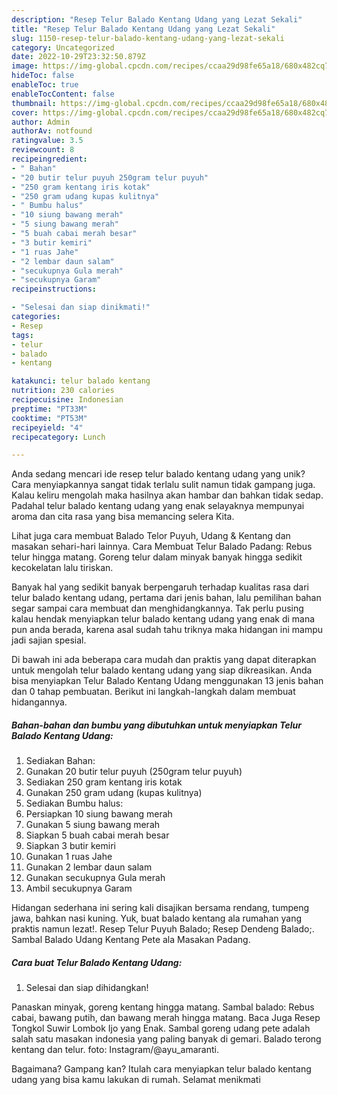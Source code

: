 ```yaml
---
description: "Resep Telur Balado Kentang Udang yang Lezat Sekali"
title: "Resep Telur Balado Kentang Udang yang Lezat Sekali"
slug: 1150-resep-telur-balado-kentang-udang-yang-lezat-sekali
category: Uncategorized
date: 2022-10-29T23:32:50.879Z
image: https://img-global.cpcdn.com/recipes/ccaa29d98fe65a18/680x482cq70/telur-balado-kentang-udang-foto-resep-utama.jpg
hideToc: false
enableToc: true
enableTocContent: false
thumbnail: https://img-global.cpcdn.com/recipes/ccaa29d98fe65a18/680x482cq70/telur-balado-kentang-udang-foto-resep-utama.jpg
cover: https://img-global.cpcdn.com/recipes/ccaa29d98fe65a18/680x482cq70/telur-balado-kentang-udang-foto-resep-utama.jpg
author: Admin
authorAv: notfound
ratingvalue: 3.5
reviewcount: 8
recipeingredient:
- " Bahan"
- "20 butir telur puyuh 250gram telur puyuh"
- "250 gram kentang iris kotak"
- "250 gram udang kupas kulitnya"
- " Bumbu halus"
- "10 siung bawang merah"
- "5 siung bawang merah"
- "5 buah cabai merah besar"
- "3 butir kemiri"
- "1 ruas Jahe"
- "2 lembar daun salam"
- "secukupnya Gula merah"
- "secukupnya Garam"
recipeinstructions:

- "Selesai dan siap dinikmati!"
categories:
- Resep
tags:
- telur
- balado
- kentang

katakunci: telur balado kentang 
nutrition: 230 calories
recipecuisine: Indonesian
preptime: "PT33M"
cooktime: "PT53M"
recipeyield: "4"
recipecategory: Lunch

---
```





Anda sedang mencari ide resep telur balado kentang udang yang unik? Cara menyiapkannya sangat tidak terlalu sulit namun tidak gampang juga. Kalau keliru mengolah maka hasilnya akan hambar dan bahkan tidak sedap. Padahal telur balado kentang udang yang enak selayaknya mempunyai aroma dan cita rasa yang bisa memancing selera Kita.





Lihat juga cara membuat Balado Telor Puyuh, Udang &amp; Kentang dan masakan sehari-hari lainnya. Cara Membuat Telur Balado Padang: Rebus telur hingga matang. Goreng telur dalam minyak banyak hingga sedikit kecokelatan lalu tiriskan.

Banyak hal yang sedikit banyak berpengaruh terhadap kualitas rasa dari telur balado kentang udang, pertama dari jenis bahan, lalu pemilihan bahan segar sampai cara membuat dan menghidangkannya. Tak perlu pusing kalau hendak menyiapkan telur balado kentang udang yang enak di mana pun anda berada, karena asal sudah tahu triknya maka hidangan ini mampu jadi sajian spesial.






Di bawah ini ada beberapa cara mudah dan praktis yang dapat diterapkan untuk mengolah telur balado kentang udang yang siap dikreasikan. Anda bisa menyiapkan Telur Balado Kentang Udang menggunakan 13 jenis bahan dan 0 tahap pembuatan. Berikut ini langkah-langkah dalam membuat hidangannya.

<!--inarticleads1-->

##### Bahan-bahan dan bumbu yang dibutuhkan untuk menyiapkan Telur Balado Kentang Udang:

1. Sediakan  Bahan:
1. Gunakan 20 butir telur puyuh (250gram telur puyuh)
1. Sediakan 250 gram kentang iris kotak
1. Gunakan 250 gram udang (kupas kulitnya)
1. Sediakan  Bumbu halus:
1. Persiapkan 10 siung bawang merah
1. Gunakan 5 siung bawang merah
1. Siapkan 5 buah cabai merah besar
1. Siapkan 3 butir kemiri
1. Gunakan 1 ruas Jahe
1. Gunakan 2 lembar daun salam
1. Gunakan secukupnya Gula merah
1. Ambil secukupnya Garam


Hidangan sederhana ini sering kali disajikan bersama rendang, tumpeng jawa, bahkan nasi kuning. Yuk, buat balado kentang ala rumahan yang praktis namun lezat!. Resep Telur Puyuh Balado; Resep Dendeng Balado;. Sambal Balado Udang Kentang Pete ala Masakan Padang. 

<!--inarticleads2-->

##### Cara buat Telur Balado Kentang Udang:


1. Selesai dan siap dihidangkan!

Panaskan minyak, goreng kentang hingga matang. Sambal balado: Rebus cabai, bawang putih, dan bawang merah hingga matang. Baca Juga Resep Tongkol Suwir Lombok Ijo yang Enak. Sambal goreng udang pete adalah salah satu masakan indonesia yang paling banyak di gemari. Balado terong kentang dan telur. foto: Instagram/@ayu_amaranti. 

Bagaimana? Gampang kan? Itulah cara menyiapkan telur balado kentang udang yang bisa kamu lakukan di rumah. Selamat menikmati
